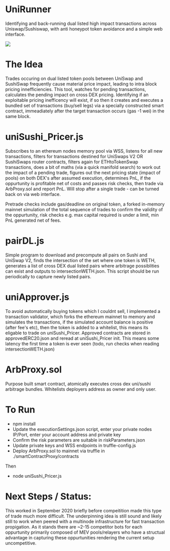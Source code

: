 # UniRunner

Identifying and back-running dual listed high impact transactions across Uniswap/Sushiswap, with anti honeypot token avoidance and a simple web interface.

![](https://i.imgur.com/7GUFY9v.png)

# The Idea
Trades occuring on dual listed token pools between UniSwap and SushiSwap frequently cause material price impact, leading to intra block pricing innefficiencies.
This tool, watches for pending transactions, calculates the pending impact on cross DEX pricing. Identifying if an exploitable pricing inefficency will exist, if so then it creates and executes a bundled set of transactions (buy/sell legs) via a specially constructed smart contract, immeadiately after the target transaction occurs (gas -1 wei) in the same block.

# uniSushi_Pricer.js
Subscribes to an ethereum nodes memory pool via WSS, listens for all new transactions, filters  for transactions destined for UniSwaps V2 OR SushiSwaps router contracts, filters again for ETHtoTokenSwap transactions, does a bit of maths (via a quick manifold search) to work out the impact of a pending trade, figures out the next pricing state (impact of pools) on both DEX's after assumed execution, determines PnL, if the oppurtunity is profitable net of costs and passes risk checks, then trade via ArbProxy.sol and report PnL. Will stop after a single trade - can be turned back on via web interface.

Pretrade checks include gas/deadline on original token, a forked in-memory mainnet simulation of the total sequence of trades to confirm the validity of the oppurtunity, risk checks e.g. max capital required is under a limit, min PnL generated net of fees.

# pairDL.js
Simple program to download and precompute all pairs on Sushi and UniSwap V2, finds the intersection of the set where one token is WETH, generates a list of cross DEX dual listed pairs where arbitrage possiblities can exist and outputs to intersectionWETH.json. This script should be run periodically to capture newly listed pairs.

# uniApprover.js
To avoid automatically buying tokens which I couldnt sell, I implemented a transaction validator, which forks the ethereum mainnet to memory and simulates the transactions, if the simulated account balance is positive (after fee's etc), then the token is added to a whitelist, this means its eligable to trade on uniSushi_Pricer. Approved contracts are stored in approvedERC20.json and reread at uniSushi_Pricer init. This means some latency the first time a token is ever seen (todo, run checks when reading intersectionWETH.json)

# ArbProxy.sol 
Purpose built smart contract, atomically executes cross dex uni/sushi arbitrage bundles. Whitelists deployers address as owner and only user.

# To Run 
- npm install
- Update the executionSettings.json script, enter your private nodes IP/Port, enter your account address and private key
- Confirm the risk parameters are suitable in riskParameters.json
- Update private keys and WSS endpoints in truffle-config.js
- Deploy ArbProxy.sol to mainnet via truffle in ./smartContractProxy/contracts 

Then
- node uniSushi_Pricer.js

# Next Steps / Status:
This worked in September 2020 briefly before compeitition made this type of trade much more difficult. The underpinning idea is still sound and likely still to work when peered with a multinode infrastructure for fast transaction propigation. As it stands there are ~2-15 competitor bots for each oppurtunity primarily composed of MEV pools/relayers who have a structual advantage in capturing these oppurtunities rendering the current setup uncompetitive.



